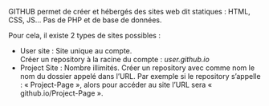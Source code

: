 GITHUB permet de créer et hébergés des sites web dit statiques : HTML, CSS, JS… Pas de PHP et de base de données.

Pour cela, il existe 2 types de sites possibles :

* User site : Site unique au compte. 
  <br/>Créer un repository à la racine du compte : *user.github.io*
* Project Site : Nombre illimités. Créer un repository avec comme nom le nom du dossier appelé dans l’URL. Par exemple si le repository s’appelle : « Project-Page », alors pour accéder au site l’URL sera « github.io/Project-Page ». 
